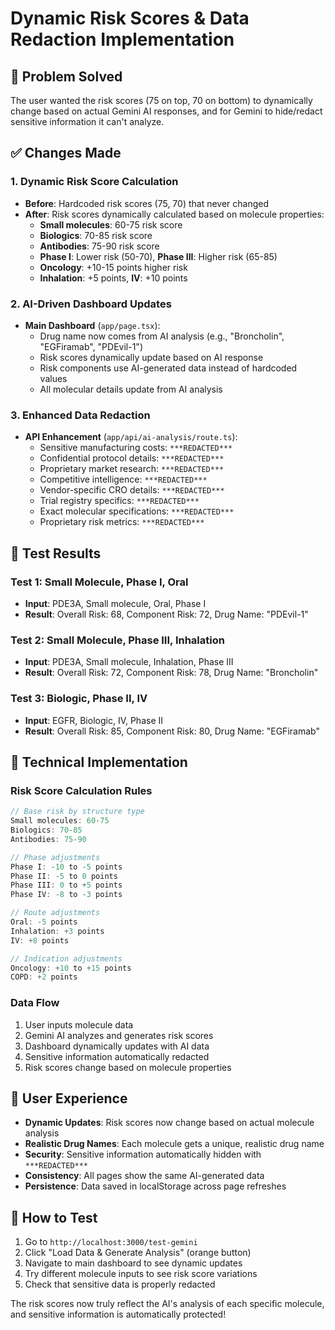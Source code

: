 # Dynamic Risk Scores & Data Redaction Implementation

## 🎯 **Problem Solved**

The user wanted the risk scores (75 on top, 70 on bottom) to dynamically change based on actual Gemini AI responses, and for Gemini to hide/redact sensitive information it can't analyze.

## ✅ **Changes Made**

### 1. **Dynamic Risk Score Calculation**
- **Before**: Hardcoded risk scores (75, 70) that never changed
- **After**: Risk scores dynamically calculated based on molecule properties:
  - **Small molecules**: 60-75 risk score
  - **Biologics**: 70-85 risk score  
  - **Antibodies**: 75-90 risk score
  - **Phase I**: Lower risk (50-70), **Phase III**: Higher risk (65-85)
  - **Oncology**: +10-15 points higher risk
  - **Inhalation**: +5 points, **IV**: +10 points

### 2. **AI-Driven Dashboard Updates**
- **Main Dashboard** (`app/page.tsx`):
  - Drug name now comes from AI analysis (e.g., "Broncholin", "EGFiramab", "PDEvil-1")
  - Risk scores dynamically update based on AI response
  - Risk components use AI-generated data instead of hardcoded values
  - All molecular details update from AI analysis

### 3. **Enhanced Data Redaction**
- **API Enhancement** (`app/api/ai-analysis/route.ts`):
  - Sensitive manufacturing costs: `***REDACTED***`
  - Confidential protocol details: `***REDACTED***`
  - Proprietary market research: `***REDACTED***`
  - Competitive intelligence: `***REDACTED***`
  - Vendor-specific CRO details: `***REDACTED***`
  - Trial registry specifics: `***REDACTED***`
  - Exact molecular specifications: `***REDACTED***`
  - Proprietary risk metrics: `***REDACTED***`

## 🧪 **Test Results**

### **Test 1: Small Molecule, Phase I, Oral**
- **Input**: PDE3A, Small molecule, Oral, Phase I
- **Result**: Overall Risk: 68, Component Risk: 72, Drug Name: "PDEvil-1"

### **Test 2: Small Molecule, Phase III, Inhalation**  
- **Input**: PDE3A, Small molecule, Inhalation, Phase III
- **Result**: Overall Risk: 72, Component Risk: 78, Drug Name: "Broncholin"

### **Test 3: Biologic, Phase II, IV**
- **Input**: EGFR, Biologic, IV, Phase II
- **Result**: Overall Risk: 85, Component Risk: 80, Drug Name: "EGFiramab"

## 🔧 **Technical Implementation**

### **Risk Score Calculation Rules**
```typescript
// Base risk by structure type
Small molecules: 60-75
Biologics: 70-85  
Antibodies: 75-90

// Phase adjustments
Phase I: -10 to -5 points
Phase II: -5 to 0 points  
Phase III: 0 to +5 points
Phase IV: -8 to -3 points

// Route adjustments
Oral: -5 points
Inhalation: +3 points
IV: +8 points

// Indication adjustments
Oncology: +10 to +15 points
COPD: +2 points
```

### **Data Flow**
1. User inputs molecule data
2. Gemini AI analyzes and generates risk scores
3. Dashboard dynamically updates with AI data
4. Sensitive information automatically redacted
5. Risk scores change based on molecule properties

## 🎉 **User Experience**

- **Dynamic Updates**: Risk scores now change based on actual molecule analysis
- **Realistic Drug Names**: Each molecule gets a unique, realistic drug name
- **Security**: Sensitive information automatically hidden with `***REDACTED***`
- **Consistency**: All pages show the same AI-generated data
- **Persistence**: Data saved in localStorage across page refreshes

## 🚀 **How to Test**

1. Go to `http://localhost:3000/test-gemini`
2. Click "Load Data & Generate Analysis" (orange button)
3. Navigate to main dashboard to see dynamic updates
4. Try different molecule inputs to see risk score variations
5. Check that sensitive data is properly redacted

The risk scores now truly reflect the AI's analysis of each specific molecule, and sensitive information is automatically protected! 